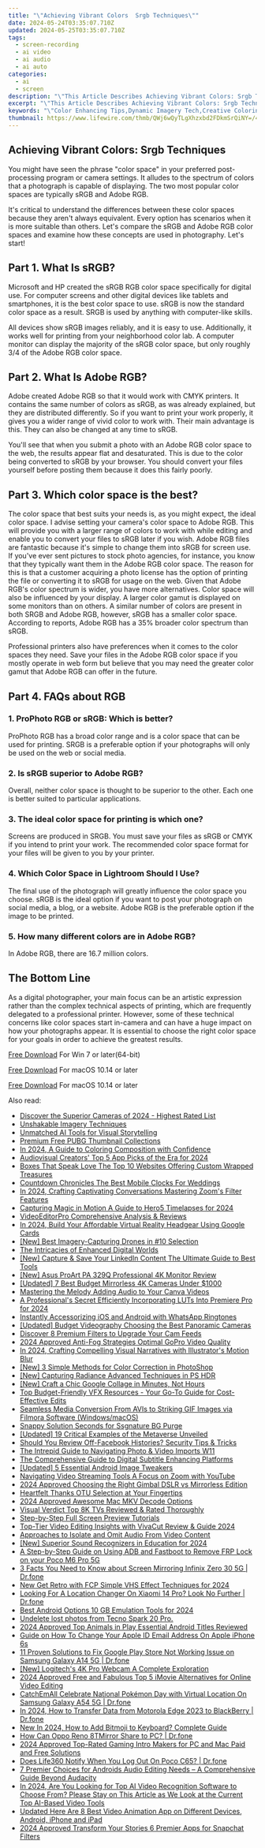 ```yaml
---
title: "\"Achieving Vibrant Colors  Srgb Techniques\""
date: 2024-05-24T03:35:07.710Z
updated: 2024-05-25T03:35:07.710Z
tags: 
  - screen-recording
  - ai video
  - ai audio
  - ai auto
categories: 
  - ai
  - screen
description: "\"This Article Describes Achieving Vibrant Colors: Srgb Techniques\""
excerpt: "\"This Article Describes Achieving Vibrant Colors: Srgb Techniques\""
keywords: "\"Color Enhancing Tips,Dynamic Imagery Tech,Creative Coloring Tricks,Vivid Picture Editing,Visual Brightening Hacks,Post-Color Effects Guide,Image Vibrance Strategies\""
thumbnail: https://www.lifewire.com/thmb/QWj6wQyTLgXhzxbd2FDkmSrQiNY=/400x300/filters:no_upscale():max_bytes(150000):strip_icc()/work-from-home-final-cb19dcdff01545d693d7ecb1f9f9c9b2.jpg
---
```


## Achieving Vibrant Colors: Srgb Techniques

You might have seen the phrase "color space" in your preferred post-processing program or camera settings. It alludes to the spectrum of colors that a photograph is capable of displaying. The two most popular color spaces are typically sRGB and Adobe RGB.

It's critical to understand the differences between these color spaces because they aren't always equivalent. Every option has scenarios when it is more suitable than others. Let's compare the sRGB and Adobe RGB color spaces and examine how these concepts are used in photography. Let's start!

## Part 1\. What Is sRGB?

Microsoft and HP created the sRGB RGB color space specifically for digital use. For computer screens and other digital devices like tablets and smartphones, it is the best color space to use. sRGB is now the standard color space as a result. SRGB is used by anything with computer-like skills.

All devices show sRGB images reliably, and it is easy to use. Additionally, it works well for printing from your neighborhood color lab. A computer monitor can display the majority of the sRGB color space, but only roughly 3/4 of the Adobe RGB color space.

## Part 2\. What Is Adobe RGB?

Adobe created Adobe RGB so that it would work with CMYK printers. It contains the same number of colors as sRGB, as was already explained, but they are distributed differently. So if you want to print your work properly, it gives you a wider range of vivid color to work with. Their main advantage is this. They can also be changed at any time to sRGB.

You'll see that when you submit a photo with an Adobe RGB color space to the web, the results appear flat and desaturated. This is due to the color being converted to sRGB by your browser. You should convert your files yourself before posting them because it does this fairly poorly.

## Part 3\. Which color space is the best?

The color space that best suits your needs is, as you might expect, the ideal color space. I advise setting your camera's color space to Adobe RGB. This will provide you with a larger range of colors to work with while editing and enable you to convert your files to sRGB later if you wish. Adobe RGB files are fantastic because it's simple to change them into sRGB for screen use. If you've ever sent pictures to stock photo agencies, for instance, you know that they typically want them in the Adobe RGB color space. The reason for this is that a customer acquiring a photo license has the option of printing the file or converting it to sRGB for usage on the web. Given that Adobe RGB's color spectrum is wider, you have more alternatives. Color space will also be influenced by your display. A larger color gamut is displayed on some monitors than on others. A similar number of colors are present in both SRGB and Adobe RGB, however, sRGB has a smaller color space. According to reports, Adobe RGB has a 35% broader color spectrum than sRGB.

Professional printers also have preferences when it comes to the color spaces they need. Save your files in the Adobe RGB color space if you mostly operate in web form but believe that you may need the greater color gamut that Adobe RGB can offer in the future.

## Part 4\. FAQs about RGB

### 1\. ProPhoto RGB or sRGB: Which is better?

ProPhoto RGB has a broad color range and is a color space that can be used for printing. SRGB is a preferable option if your photographs will only be used on the web or social media.

### 2\. Is sRGB superior to Adobe RGB?

Overall, neither color space is thought to be superior to the other. Each one is better suited to particular applications.

### 3\. The ideal color space for printing is which one?

Screens are produced in SRGB. You must save your files as sRGB or CMYK if you intend to print your work. The recommended color space format for your files will be given to you by your printer.

### 4\. Which Color Space in Lightroom Should I Use?

The final use of the photograph will greatly influence the color space you choose. sRGB is the ideal option if you want to post your photograph on social media, a blog, or a website. Adobe RGB is the preferable option if the image to be printed.

### 5\. How many different colors are in Adobe RGB?

In Adobe RGB, there are 16.7 million colors.

## The Bottom Line

As a digital photographer, your main focus can be an artistic expression rather than the complex technical aspects of printing, which are frequently delegated to a professional printer. However, some of these technical concerns like color spaces start in-camera and can have a huge impact on how your photographs appear. It is essential to choose the right color space for your goals in order to achieve the greatest results.

[Free Download](https://tools.techidaily.com/wondershare/filmora/download/) For Win 7 or later(64-bit)

[Free Download](https://tools.techidaily.com/wondershare/filmora/download/) For macOS 10.14 or later

[Free Download](https://tools.techidaily.com/wondershare/filmora/download/) For macOS 10.14 or later

<ins class="adsbygoogle"
     style="display:block"
     data-ad-format="autorelaxed"
     data-ad-client="ca-pub-7571918770474297"
     data-ad-slot="1223367746"></ins>

<ins class="adsbygoogle"
     style="display:block"
     data-ad-format="autorelaxed"
     data-ad-client="ca-pub-7571918770474297"
     data-ad-slot="1223367746"></ins>



<ins class="adsbygoogle"
     style="display:block"
     data-ad-client="ca-pub-7571918770474297"
     data-ad-slot="8358498916"
     data-ad-format="auto"
     data-full-width-responsive="true"></ins>


<span class="atpl-alsoreadstyle">Also read:</span>
<div><ul>
<li><a href="https://extra-resources.techidaily.com/discover-the-superior-cameras-of-2024-highest-rated-list/"><u>Discover the Superior Cameras of 2024 - Highest Rated List</u></a></li>
<li><a href="https://extra-resources.techidaily.com/unshakable-imagery-techniques/"><u>Unshakable Imagery Techniques</u></a></li>
<li><a href="https://extra-resources.techidaily.com/unmatched-ai-tools-for-visual-storytelling/"><u>Unmatched AI Tools for Visual Storytelling</u></a></li>
<li><a href="https://extra-resources.techidaily.com/premium-free-pubg-thumbnail-collections/"><u>Premium Free PUBG Thumbnail Collections</u></a></li>
<li><a href="https://extra-resources.techidaily.com/in-2024-a-guide-to-coloring-composition-with-confidence/"><u>In 2024, A Guide to Coloring Composition with Confidence</u></a></li>
<li><a href="https://extra-resources.techidaily.com/audiovisual-creators-top-5-app-picks-of-the-era-for-2024/"><u>Audiovisual Creators' Top 5 App Picks of the Era for 2024</u></a></li>
<li><a href="https://extra-resources.techidaily.com/boxes-that-speak-love-the-top-10-websites-offering-custom-wrapped-treasures/"><u>Boxes That Speak Love  The Top 10 Websites Offering Custom Wrapped Treasures</u></a></li>
<li><a href="https://extra-resources.techidaily.com/countdown-chronicles-the-best-mobile-clocks-for-weddings/"><u>Countdown Chronicles  The Best Mobile Clocks For Weddings</u></a></li>
<li><a href="https://extra-resources.techidaily.com/in-2024-crafting-captivating-conversations-mastering-zooms-filter-features/"><u>In 2024, Crafting Captivating Conversations  Mastering Zoom's Filter Features</u></a></li>
<li><a href="https://extra-resources.techidaily.com/capturing-magic-in-motion-a-guide-to-hero5-timelapses-for-2024/"><u>Capturing Magic in Motion  A Guide to Hero5 Timelapses for 2024</u></a></li>
<li><a href="https://extra-resources.techidaily.com/videoeditorpro-comprehensive-analysis-and-reviews/"><u>VideoEditorPro  Comprehensive Analysis & Reviews</u></a></li>
<li><a href="https://extra-resources.techidaily.com/in-2024-build-your-affordable-virtual-reality-headgear-using-google-cards/"><u>In 2024, Build Your Affordable Virtual Reality Headgear Using Google Cards</u></a></li>
<li><a href="https://extra-resources.techidaily.com/new-best-imagery-capturing-drones-in-10-selection/"><u>[New] Best Imagery-Capturing Drones in #10 Selection</u></a></li>
<li><a href="https://extra-resources.techidaily.com/the-intricacies-of-enhanced-digital-worlds/"><u>The Intricacies of Enhanced Digital Worlds</u></a></li>
<li><a href="https://extra-resources.techidaily.com/new-capture-and-save-your-linkedin-content-the-ultimate-guide-to-best-tools/"><u>[New] Capture & Save Your LinkedIn Content  The Ultimate Guide to Best Tools</u></a></li>
<li><a href="https://extra-resources.techidaily.com/new-asus-proart-pa-329q-professional-4k-monitor-review/"><u>[New] Asus ProArt PA 329Q Professional 4K Monitor Review</u></a></li>
<li><a href="https://extra-resources.techidaily.com/updated-7-best-budget-mirrorless-4k-cameras-under-1000/"><u>[Updated] 7 Best Budget Mirrorless 4K Cameras Under $1000</u></a></li>
<li><a href="https://extra-resources.techidaily.com/mastering-the-melody-adding-audio-to-your-canva-videos/"><u>Mastering the Melody  Adding Audio to Your Canva Videos</u></a></li>
<li><a href="https://extra-resources.techidaily.com/a-professionals-secret-efficiently-incorporating-luts-into-premiere-pro-for-2024/"><u>A Professional's Secret  Efficiently Incorporating LUTs Into Premiere Pro for 2024</u></a></li>
<li><a href="https://extra-resources.techidaily.com/instantly-accessorizing-ios-and-android-with-whatsapp-ringtones/"><u>Instantly Accessorizing iOS and Android with WhatsApp Ringtones</u></a></li>
<li><a href="https://extra-resources.techidaily.com/updated-budget-videography-choosing-the-best-panoramic-cameras/"><u>[Updated] Budget Videography  Choosing the Best Panoramic Cameras</u></a></li>
<li><a href="https://extra-resources.techidaily.com/discover-8-premium-filters-to-upgrade-your-cam-feeds/"><u>Discover 8 Premium Filters to Upgrade Your Cam Feeds</u></a></li>
<li><a href="https://extra-resources.techidaily.com/2024-approved-anti-fog-strategies-optimal-gopro-video-quality/"><u>2024 Approved  Anti-Fog Strategies  Optimal GoPro Video Quality</u></a></li>
<li><a href="https://extra-resources.techidaily.com/in-2024-crafting-compelling-visual-narratives-with-illustrators-motion-blur/"><u>In 2024, Crafting Compelling Visual Narratives with Illustrator's Motion Blur</u></a></li>
<li><a href="https://extra-resources.techidaily.com/new-3-simple-methods-for-color-correction-in-photoshop/"><u>[New] 3 Simple Methods for Color Correction in PhotoShop</u></a></li>
<li><a href="https://extra-resources.techidaily.com/new-capturing-radiance-advanced-techniques-in-ps-hdr/"><u>[New] Capturing Radiance  Advanced Techniques in PS HDR</u></a></li>
<li><a href="https://extra-resources.techidaily.com/new-craft-a-chic-google-collage-in-minutes-not-hours/"><u>[New] Craft a Chic Google Collage in Minutes, Not Hours</u></a></li>
<li><a href="https://extra-resources.techidaily.com/top-budget-friendly-vfx-resources-your-go-to-guide-for-cost-effective-edits/"><u>Top Budget-Friendly VFX Resources - Your Go-To Guide for Cost-Effective Edits</u></a></li>
<li><a href="https://extra-resources.techidaily.com/seamless-media-conversion-from-avis-to-striking-gif-images-via-filmora-software-windowsmacos/"><u>Seamless Media Conversion  From AVIs to Striking GIF Images via Filmora Software (Windows/macOS)</u></a></li>
<li><a href="https://extra-resources.techidaily.com/snappy-solution-seconds-for-ssgnature-bg-purge/"><u>Snappy Solution  Seconds for Ssgnature BG Purge</u></a></li>
<li><a href="https://extra-resources.techidaily.com/updated-19-critical-examples-of-the-metaverse-unveiled/"><u>[Updated] 19 Critical Examples of the Metaverse Unveiled</u></a></li>
<li><a href="https://extra-resources.techidaily.com/should-you-review-off-facebook-histories-security-tips-and-tricks/"><u>Should You Review Off-Facebook Histories? Security Tips & Tricks</u></a></li>
<li><a href="https://extra-resources.techidaily.com/the-intrepid-guide-to-navigating-photo-and-video-imports-w11/"><u>The Intrepid Guide to Navigating Photo & Video Imports W11</u></a></li>
<li><a href="https://extra-resources.techidaily.com/the-comprehensive-guide-to-digital-subtitle-enhancing-platforms/"><u>The Comprehensive Guide to Digital Subtitle Enhancing Platforms</u></a></li>
<li><a href="https://extra-resources.techidaily.com/updated-5-essential-android-image-tweakers/"><u>[Updated] 5 Essential Android Image Tweakers</u></a></li>
<li><a href="https://extra-resources.techidaily.com/navigating-video-streaming-tools-a-focus-on-zoom-with-youtube/"><u>Navigating Video Streaming Tools  A Focus on Zoom with YouTube</u></a></li>
<li><a href="https://extra-resources.techidaily.com/2024-approved-choosing-the-right-gimbal-dslr-vs-mirrorless-edition/"><u>2024 Approved  Choosing the Right Gimbal  DSLR vs Mirrorless Edition</u></a></li>
<li><a href="https://extra-resources.techidaily.com/heartfelt-thanks-otu-selection-at-your-fingertips/"><u>Heartfelt Thanks  OTU Selection at Your Fingertips</u></a></li>
<li><a href="https://extra-resources.techidaily.com/2024-approved-awesome-mac-mkv-decode-options/"><u>2024 Approved  Awesome Mac MKV Decode Options</u></a></li>
<li><a href="https://extra-resources.techidaily.com/visual-verdict-top-8k-tvs-reviewed-and-rated-thoroughly/"><u>Visual Verdict  Top 8K TVs Reviewed & Rated Thoroughly</u></a></li>
<li><a href="https://extra-resources.techidaily.com/step-by-step-full-screen-preview-tutorials/"><u>Step-by-Step  Full Screen Preview Tutorials</u></a></li>
<li><a href="https://extra-resources.techidaily.com/top-tier-video-editing-insights-with-vivacut-review-and-guide-2024/"><u>Top-Tier Video Editing Insights with VivaCut Review & Guide 2024</u></a></li>
<li><a href="https://sound-optimizing.techidaily.com/approaches-to-isolate-and-omit-audio-from-video-content/"><u>Approaches to Isolate and Omit Audio From Video Content</u></a></li>
<li><a href="https://screen-activity-recording.techidaily.com/new-superior-sound-recognizers-in-education-for-2024/"><u>[New] Superior Sound Recognizers in Education for 2024</u></a></li>
<li><a href="https://bypass-frp.techidaily.com/a-step-by-step-guide-on-using-adb-and-fastboot-to-remove-frp-lock-on-your-poco-m6-pro-5g-by-drfone-android/"><u>A Step-by-Step Guide on Using ADB and Fastboot to Remove FRP Lock on your Poco M6 Pro 5G</u></a></li>
<li><a href="https://screen-mirror.techidaily.com/3-facts-you-need-to-know-about-screen-mirroring-infinix-zero-30-5g-drfone-by-drfone-android/"><u>3 Facts You Need to Know about Screen Mirroring Infinix Zero 30 5G | Dr.fone</u></a></li>
<li><a href="https://smart-video-creator.techidaily.com/new-get-retro-with-fcp-simple-vhs-effect-techniques-for-2024/"><u>New Get Retro with FCP Simple VHS Effect Techniques for 2024</u></a></li>
<li><a href="https://fake-location.techidaily.com/looking-for-a-location-changer-on-xiaomi-14-pro-look-no-further-drfone-by-drfone-virtual-android/"><u>Looking For A Location Changer On Xiaomi 14 Pro? Look No Further | Dr.fone</u></a></li>
<li><a href="https://video-capture.techidaily.com/best-android-options-10-gb-emulation-tools-for-2024/"><u>Best Android Options  10 GB Emulation Tools for 2024</u></a></li>
<li><a href="https://techidaily.com/undelete-lost-photos-from-tecno-spark-20-pro-by-fonelab-android-recover-photos/"><u>Undelete lost photos from Tecno Spark 20 Pro.</u></a></li>
<li><a href="https://screen-recording.techidaily.com/2024-approved-top-animals-in-play-essential-android-titles-reviewed/"><u>2024 Approved  Top Animals in Play  Essential Android Titles Reviewed</u></a></li>
<li><a href="https://ios-unlock.techidaily.com/guide-on-how-to-change-your-apple-id-email-address-on-apple-iphone-6s-by-drfone-ios/"><u>Guide on How To Change Your Apple ID Email Address On Apple iPhone 6s</u></a></li>
<li><a href="https://howto.techidaily.com/11-proven-solutions-to-fix-google-play-store-not-working-issue-on-samsung-galaxy-a14-5g-drfone-by-drfone-fix-android-problems-fix-android-problems/"><u>11 Proven Solutions to Fix Google Play Store Not Working Issue on Samsung Galaxy A14 5G | Dr.fone</u></a></li>
<li><a href="https://screen-video-capture.techidaily.com/new-logitechs-4k-pro-webcam-a-complete-exploration/"><u>[New] Logitech's 4K Pro Webcam  A Complete Exploration</u></a></li>
<li><a href="https://ai-driven-video-production.techidaily.com/2024-approved-free-and-fabulous-top-5-imovie-alternatives-for-online-video-editing/"><u>2024 Approved Free and Fabulous Top 5 iMovie Alternatives for Online Video Editing</u></a></li>
<li><a href="https://change-location.techidaily.com/catchemall-celebrate-national-pokemon-day-with-virtual-location-on-samsung-galaxy-a54-5g-drfone-by-drfone-virtual-android/"><u>CatchEmAll Celebrate National Pokémon Day with Virtual Location On Samsung Galaxy A54 5G | Dr.fone</u></a></li>
<li><a href="https://android-transfer.techidaily.com/in-2024-how-to-transfer-data-from-motorola-edge-2023-to-blackberry-drfone-by-drfone-transfer-from-android-transfer-from-android/"><u>In 2024, How to Transfer Data from Motorola Edge 2023 to BlackBerry | Dr.fone</u></a></li>
<li><a href="https://meme-emoji.techidaily.com/new-in-2024-how-to-add-bitmoji-to-keyboard-complete-guide/"><u>New In 2024, How to Add Bitmoji to Keyboard? Complete Guide</u></a></li>
<li><a href="https://screen-mirror.techidaily.com/how-can-oppo-reno-8tmirror-share-to-pc-drfone-by-drfone-android/"><u>How Can Oppo Reno 8TMirror Share to PC? | Dr.fone</u></a></li>
<li><a href="https://video-ai-editor.techidaily.com/2024-approved-top-rated-gaming-intro-makers-for-pc-and-mac-paid-and-free-solutions/"><u>2024 Approved Top-Rated Gaming Intro Makers for PC and Mac Paid and Free Solutions</u></a></li>
<li><a href="https://fake-location.techidaily.com/does-life360-notify-when-you-log-out-on-poco-c65-drfone-by-drfone-virtual-android/"><u>Does Life360 Notify When You Log Out On Poco C65? | Dr.fone</u></a></li>
<li><a href="https://audio-editing.techidaily.com/7-premier-choices-for-androids-audio-editing-needs-a-comprehensive-guide-beyond-audacity/"><u>7 Premier Choices for Androids Audio Editing Needs – A Comprehensive Guide Beyond Audacity</u></a></li>
<li><a href="https://ai-editing-video.techidaily.com/in-2024-are-you-looking-for-top-ai-video-recognition-software-to-choose-from-please-stay-on-this-article-as-we-look-at-the-current-top-ai-based-video-tools./"><u>In 2024, Are You Looking for Top AI Video Recognition Software to Choose From? Please Stay on This Article as We Look at the Current Top AI-Based Video Tools</u></a></li>
<li><a href="https://smart-video-creator.techidaily.com/updated-here-are-8-best-video-animation-app-on-different-devices-android-iphone-and-ipad/"><u>Updated Here Are 8 Best Video Animation App on Different Devices, Android, iPhone and iPad</u></a></li>
<li><a href="https://snapchat-videos.techidaily.com/2024-approved-transform-your-stories-6-premier-apps-for-snapchat-filters/"><u>2024 Approved  Transform Your Stories  6 Premier Apps for Snapchat Filters</u></a></li>
</ul></div>

